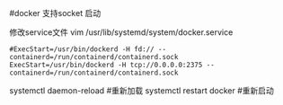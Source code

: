 #docker 支持socket 启动

修改service文件
vim /usr/lib/systemd/system/docker.service

```
#ExecStart=/usr/bin/dockerd -H fd:// --containerd=/run/containerd/containerd.sock
ExecStart=/usr/bin/dockerd -H tcp://0.0.0.0:2375 --containerd=/run/containerd/containerd.sock
```

systemctl daemon-reload   #重新加载
systemctl restart docker  #重新启动


